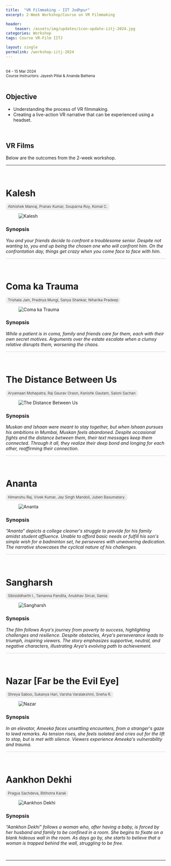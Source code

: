 ```yaml
---
title:  "VR Filmmaking - IIT Jodhpur"
excerpt: 2-Week Workshop/Course on VR Filmmaking

header:
    teaser: /assets/img/updates/icon-update-iitj-2024.jpg
categories: Workshop
tags: Course VR-Film IITJ

layout: single
permalink: /workshop-iitj-2024
---
```

<br>
<small>04 - 15 Mar 2024
<br>
Course Instructors: Jayesh Pillai &amp; Ananda Bathena</small> 
<br><br>

## Objective
- Understanding the process of VR filmmaking.
- Creating a live-action VR narrative that can be experienced using a headset.

<br>

## VR Films

Below are the outcomes from the 2-week workshop.

<hr>
<br>

# Kalesh

<span style="padding: 0px 0px 4px 0px; background-color: #eeeeee; color: #444444; border-radius: 7px;"> <small>&nbsp;&nbsp;Abhishek Manraj, Pranav Kumar, Souparna Roy, Komal C.&nbsp;&nbsp;</small> </span>

<figure class="align-center" style="width:100%;">
<img src="{{ site.url }}{{ site.baseurl }}\assets\img\projects\2024_iitj\team_1.jpg" alt="Kalesh">
</figure>

### Synopsis
<i>You and your friends decide to confront a troublesome senior. Despite not wanting to, you end up being the chosen one who will confront him. On the confrontation day, things get crazy when you come face to face with him.</i>

<hr style="height:1px;border-width:0;background-color:lightgrey">
<br>

# Coma ka Trauma

<span style="padding: 0px 0px 4px 0px; background-color: #eeeeee; color: #444444; border-radius: 7px;"> <small>&nbsp;&nbsp;Trishala Jain, Pradnya Mungi, Sanya Shankar, Niharika Pradeep&nbsp;&nbsp;</small> </span>

<figure class="align-center" style="width:100%;">
<img src="{{ site.url }}{{ site.baseurl }}\assets\img\projects\2024_iitj\team_2.jpg" alt="Coma ka Trauma">
</figure>

### Synopsis
<i>While a patient is in coma, family and friends care for them, each with their own secret motives. Arguments over the estate escalate when a clumsy relative disrupts them, worsening the chaos.</i>

<hr style="height:1px;border-width:0;background-color:lightgrey">
<br>

# The Distance Between Us

<span style="padding: 0px 0px 4px 0px; background-color: #eeeeee; color: #444444; border-radius: 7px;"> <small>&nbsp;&nbsp;Aryamaan Mohapatra, Raj Gaurav Oraon, Kanishk Gautam, Saloni Sachan&nbsp;&nbsp;</small> </span>

<figure class="align-center" style="width:100%;">
<img src="{{ site.url }}{{ site.baseurl }}\assets\img\projects\2024_iitj\team_3.jpg" alt="The Distance Between Us">
</figure>

### Synopsis
<i>Muskan and Ishaan were meant to stay together, but when Ishaan pursues his ambitions in Mumbai, Muskan feels abandoned. Despite occasional fights and the distance between them, their text messages keep them connected. Through it all, they realize their deep bond and longing for each other, reaffirming their connection.</i>

<hr style="height:1px;border-width:0;background-color:lightgrey">
<br>

# Ananta

<span style="padding: 0px 0px 4px 0px; background-color: #eeeeee; color: #444444; border-radius: 7px;"> <small>&nbsp;&nbsp;Himanshu Raj, Vivek Kumar, Jay Singh Mandoli, Juben Basumatary.&nbsp;&nbsp;</small> </span>

<figure class="align-center" style="width:100%;">
<img src="{{ site.url }}{{ site.baseurl }}\assets\img\projects\2024_iitj\team_4.jpg" alt="Ananta">
</figure>

### Synopsis
<i>“Ananta” depicts a college cleaner's struggle to provide for his family amidst student affluence. Unable to afford basic needs or fulfill his son's simple wish for a badminton set, he perseveres with unwavering dedication. The narrative showcases the cyclical nature of his challenges.</i>

<hr style="height:1px;border-width:0;background-color:lightgrey">
<br>

# Sangharsh

<span style="padding: 0px 0px 4px 0px; background-color: #eeeeee; color: #444444; border-radius: 7px;"> <small>&nbsp;&nbsp;Sibisiddharth I., Tamanna Pandita, Anubhav Sircar, Samia&nbsp;&nbsp;</small> </span>

<figure class="align-center" style="width:100%;">
<img src="{{ site.url }}{{ site.baseurl }}\assets\img\projects\2024_iitj\team_5.jpg" alt="Sangharsh">
</figure>

### Synopsis
<i>The film follows Arya's journey from poverty to success, highlighting challenges and resilience. Despite obstacles, Arya's perseverance leads to triumph, inspiring viewers. The story emphasizes supportive, neutral, and negative characters, illustrating Arya's evolving path to achievement.</i>

<hr style="height:1px;border-width:0;background-color:lightgrey">
<br>

# Nazar [Far be the Evil Eye]

<span style="padding: 0px 0px 4px 0px; background-color: #eeeeee; color: #444444; border-radius: 7px;"> <small>&nbsp;&nbsp;Shreya Saboo, Sukanya Hari, Varsha Varalakshmi, Sneha R.&nbsp;&nbsp;</small> </span>

<figure class="align-center" style="width:100%;">
<img src="{{ site.url }}{{ site.baseurl }}\assets\img\projects\2024_iitj\team_6.jpg" alt="Nazar">
</figure>

### Synopsis
<i>In an elevator, Ameeka faces unsettling encounters, from a stranger's gaze to lewd remarks. As tension rises, she feels isolated and cries out for the lift to stop, but is met with silence. Viewers experience Ameeka's vulnerability and trauma.</i>

<hr style="height:1px;border-width:0;background-color:lightgrey">
<br>

# Aankhon Dekhi

<span style="padding: 0px 0px 4px 0px; background-color: #eeeeee; color: #444444; border-radius: 7px;"> <small>&nbsp;&nbsp;Pragya Sachdeva, Bitihotra Karak&nbsp;&nbsp;</small> </span>

<figure class="align-center" style="width:100%;">
<img src="{{ site.url }}{{ site.baseurl }}\assets\img\projects\2024_iitj\team_7.jpg" alt="Aankhon Dekhi">
</figure>

### Synopsis
<i>“Aankhon Dekhi” follows a woman who, after having a baby, is forced by her husband and family to be confined in a room. She begins to fixate on a blank hideous wall in the room. As days go by, she starts to believe that a woman is trapped behind the wall, struggling to be free.</i>

<br>
<hr>
